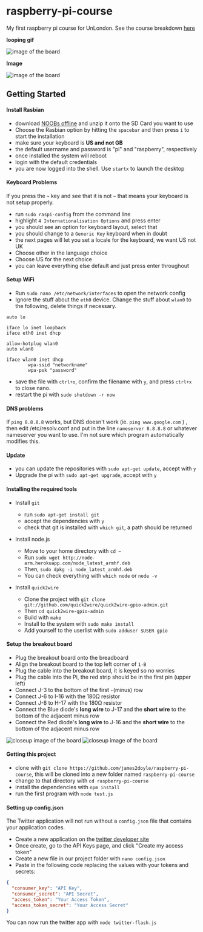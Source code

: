 raspberry-pi-course
===================

My first raspberry pi course for UnLondon. See the course breakdown [here](http://www.unlondon.ca/workshops/introduction-to-raspberry-pi)

**looping gif**

![image of the board](https://raw.githubusercontent.com/james2doyle/raspberry-pi-course/master/loop.gif)

**Image**

![image of the board](https://raw.githubusercontent.com/james2doyle/raspberry-pi-course/master/board.jpg)

## Getting Started

#### Install Rasbian

* download [NOOBs offline](http://www.raspberrypi.org/downloads/) and unzip it onto the SD Card you want to use
* Choose the Rasbian option by hitting the `spacebar` and then press `i` to start the installation
* make sure your keyboard is **US and not GB**
* the default username and password is  "pi" and "raspberry", respectively
* once installed the system will reboot
* login with the default credentials
* you are now logged into the shell. Use `startx` to launch the desktop

#### Keyboard Problems

If you press the `~` key and see that it is not `~` that means your keyboard is not setup properly.

* run `sudo raspi-config` from the command line
* highlight `4 Internationalisation Options` and press enter
* you should see an option for keyboard layout, select that
* you should change to a `Generic Key` keyboard when in doubt
* the next pages will let you set a locale for the keyboard, we want US not UK
* Choose other in the language choice
* Choose US for the next choice
* you can leave everything else default and just press enter throughout

#### Setup WiFi

* Run `sudo nano /etc/network/interfaces` to open the network config
* Ignore the stuff about the `eth0` device. Change the stuff about `wlan0` to the following, delete things if necessary.

```
auto lo

iface lo inet loopback
iface eth0 inet dhcp

allow-hotplug wlan0
auto wlan0

iface wlan0 inet dhcp
        wpa-ssid "networkname"
        wpa-psk "password"
```

* save the file with `ctrl+o`, confirm the filename with `y`, and press `ctrl+x` to close nano.
* restart the pi with `sudo shutdown -r now`

#### DNS problems
If `ping 8.8.8.8` works, but DNS doesn't work (ie. `ping www.google.com` ) , then edit /etc/resolv.conf and put in the line
`nameserver 8.8.8.8` or whatever nameserver you want to use. I'm not sure which program automatically modifies this.


#### Update

* you can update the repositories with `sudo apt-get update`, accept with `y`
* Upgrade the pi with `sudo apt-get upgrade`, accept with `y`

#### Installing the required tools

* Install `git`
  * run `sudo apt-get install git`
  * accept the dependencies with `y`
  * check that git is installed with `which git`, a path should be returned

* Install node.js
  * Move to your home directory with `cd ~`
  * Run `sudo wget http://node-arm.herokuapp.com/node_latest_armhf.deb`
  * Then, `sudo dpkg -i node_latest_armhf.deb`
  * You can check everything with `which node` or `node -v`

* Install `quick2wire`
  * Clone the project with `git clone git://github.com/quick2wire/quick2wire-gpio-admin.git`
  * Then `cd quick2wire-gpio-admin`
  * Build with `make`
  * Install to the system with `sudo make install`
  * Add yourself to the userlist with `sudo adduser $USER gpio`

#### Setup the breakout board

* Plug the breakout board onto the breadboard
* Align the breakout board to the top left corner of `1-B`
* Plug the cable into the breakout board, it is keyed so no worries
* Plug the cable into the Pi, the red strip should be in the first pin (upper left)
* Connect J-3 to the bottom of the first `-`(minus) row
* Connect J-6 to I-16 with the 180Ω resistor
* Connect J-8 to H-17 with the 180Ω resistor
* Connect the Blue diode's **long wire** to J-17 and the **short wire** to the bottom of the adjacent minus row
* Connect the Red diode's **long wire** to J-16 and the **short wire** to the bottom of the adjacent minus row

![closeup image of the board](https://raw.githubusercontent.com/james2doyle/raspberry-pi-course/master/board2.jpg)
![closeup image of the board](https://raw.githubusercontent.com/james2doyle/raspberry-pi-course/master/board3.jpg)

#### Getting this project

* clone with `git clone https://github.com/james2doyle/raspberry-pi-course`, this will be cloned into a new folder named `raspberry-pi-course`
* change to that directory with `cd raspberry-pi-course`
* install the dependencies with `npm install`
* run the first program with `node test.js`

#### Setting up config.json

The Twitter application will not run without a `config.json` file that contains your application codes.

* Create a new application on the [twitter developer site](https://apps.twitter.com/app/new)
* Once create, go to the API Keys page, and click "Create my access token"
* Create a new file in our project folder with `nano config.json`
* Paste in the following code replacing the values with your tokens and secrets:

```json
{
  "consumer_key": "API Key",
  "consumer_secret": "API Secret",
  "access_token": "Your Access Token",
  "access_token_secret": "Your Access Secret"
}
```

You can now run the twitter app with `node twitter-flash.js`
